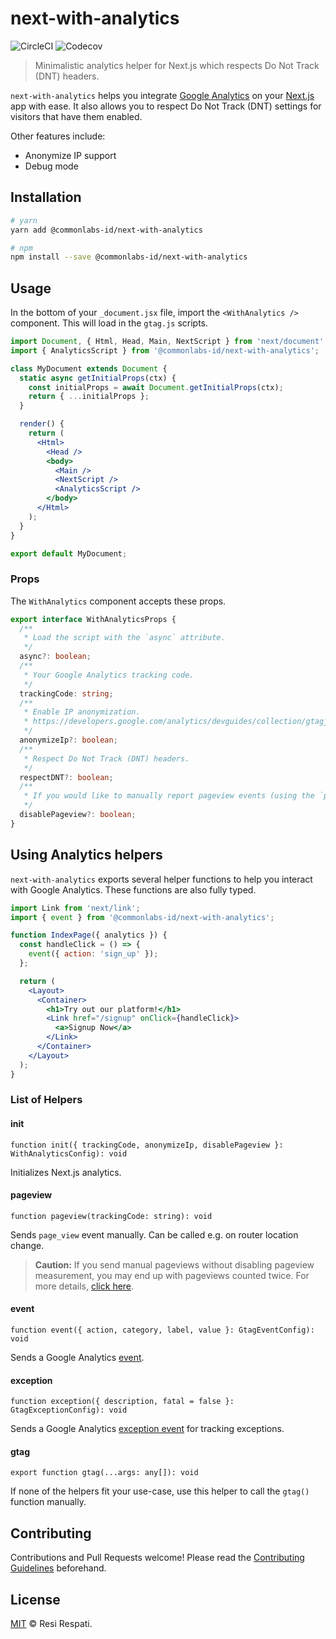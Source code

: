 # next-with-analytics

![CircleCI](https://img.shields.io/circleci/build/github/pinjollist/next-with-analytics.svg)
![Codecov](https://img.shields.io/codecov/c/gh/pinjollist/next-with-analytics.svg)

> Minimalistic analytics helper for Next.js which respects Do Not Track (DNT) headers.

`next-with-analytics` helps you integrate [Google Analytics](https://analytics.google.com/) on your [Next.js](https://nextjs.org/) app with ease. It also allows you to respect Do Not Track (DNT) settings for visitors that have them enabled.

Other features include:

- Anonymize IP support
- Debug mode

## Installation

```bash
# yarn
yarn add @commonlabs-id/next-with-analytics

# npm
npm install --save @commonlabs-id/next-with-analytics
```

## Usage

In the bottom of your `_document.jsx` file, import the `<WithAnalytics />` component. This will load in the `gtag.js` scripts.

```jsx
import Document, { Html, Head, Main, NextScript } from 'next/document';
import { AnalyticsScript } from '@commonlabs-id/next-with-analytics';

class MyDocument extends Document {
  static async getInitialProps(ctx) {
    const initialProps = await Document.getInitialProps(ctx);
    return { ...initialProps };
  }

  render() {
    return (
      <Html>
        <Head />
        <body>
          <Main />
          <NextScript />
          <AnalyticsScript />
        </body>
      </Html>
    );
  }
}

export default MyDocument;
```

### Props

The `WithAnalytics` component accepts these props.

```ts
export interface WithAnalyticsProps {
  /**
   * Load the script with the `async` attribute.
   */
  async?: boolean;
  /**
   * Your Google Analytics tracking code.
   */
  trackingCode: string;
  /**
   * Enable IP anonymization.
   * https://developers.google.com/analytics/devguides/collection/gtagjs/ip-anonymization
   */
  anonymizeIp?: boolean;
  /**
   * Respect Do Not Track (DNT) headers.
   */
  respectDNT?: boolean;
  /**
   * If you would like to manually report pageview events (using the `pageview` helper), set this to `true`.
   */
  disablePageview?: boolean;
}
```

## Using Analytics helpers

`next-with-analytics` exports several helper functions to help you interact with Google Analytics. These functions are also fully typed.

```jsx
import Link from 'next/link';
import { event } from '@commonlabs-id/next-with-analytics';

function IndexPage({ analytics }) {
  const handleClick = () => {
    event({ action: 'sign_up' });
  };

  return (
    <Layout>
      <Container>
        <h1>Try out our platform!</h1>
        <Link href="/signup" onClick={handleClick}>
          <a>Signup Now</a>
        </Link>
      </Container>
    </Layout>
  );
}
```

### List of Helpers

#### init

`function init({ trackingCode, anonymizeIp, disablePageview }: WithAnalyticsConfig): void`

Initializes Next.js analytics.

#### pageview

`function pageview(trackingCode: string): void`

Sends `page_view` event manually. Can be called e.g. on router location change.

> **Caution:** If you send manual pageviews without disabling pageview measurement, you may end up with pageviews counted twice. For more details, [click here](https://developers.google.com/analytics/devguides/collection/gtagjs/pages#manual_pageviews).

#### event

`function event({ action, category, label, value }: GtagEventConfig): void`

Sends a Google Analytics [event](https://developers.google.com/analytics/devguides/collection/gtagjs/events).

#### exception

`function exception({ description, fatal = false }: GtagExceptionConfig): void`

Sends a Google Analytics [exception event](https://developers.google.com/analytics/devguides/collection/gtagjs/exceptions) for tracking exceptions.

#### gtag

`export function gtag(...args: any[]): void`

If none of the helpers fit your use-case, use this helper to call the `gtag()` function manually.

## Contributing

Contributions and Pull Requests welcome! Please read the [Contributing Guidelines](CONTRIBUTING.md) beforehand.

## License

[MIT](LICENSE) &copy; Resi Respati.
